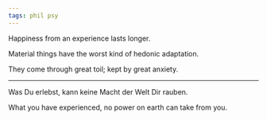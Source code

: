 ```yaml
---
tags: phil psy 
---
```


Happiness from an experience lasts longer. 

Material things have the worst kind of hedonic adaptation. 

They come through great toil; kept by great anxiety. 

---

Was Du erlebst, kann keine Macht der Welt Dir rauben. 

What you have experienced, no power on earth can take from you.
